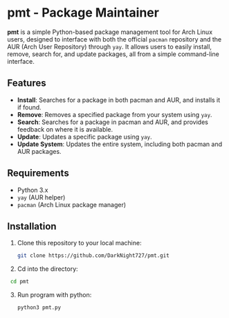 # pmt - Package Maintainer

**pmt** is a simple Python-based package management tool for Arch Linux users, designed to interface with both the official `pacman` repository and the AUR (Arch User Repository) through `yay`. It allows users to easily install, remove, search for, and update packages, all from a simple command-line interface.

## Features

- **Install**: Searches for a package in both pacman and AUR, and installs it if found.
- **Remove**: Removes a specified package from your system using `yay`.
- **Search**: Searches for a package in pacman and AUR, and provides feedback on where it is available.
- **Update**: Updates a specific package using `yay`.
- **Update System**: Updates the entire system, including both pacman and AUR packages.

## Requirements

- Python 3.x
- `yay` (AUR helper)
- `pacman` (Arch Linux package manager)

## Installation

1. Clone this repository to your local machine:

   ```bash
   git clone https://github.com/DarkNight727/pmt.git
2. Cd into the directory:
   
  ```bash
   cd pmt
  ```
3. Run program with python:
   ```bash
   python3 pmt.py
   ```
